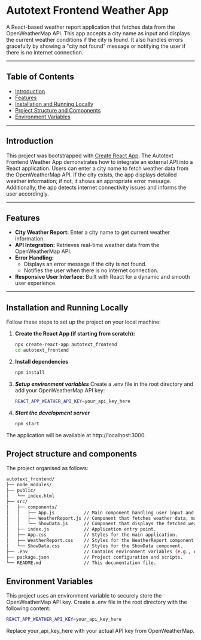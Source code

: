 # Autotext Frontend Weather App

A React-based weather report application that fetches data from the OpenWeatherMap API. This app accepts a city name as input and displays the current weather conditions if the city is found. It also handles errors gracefully by showing a "city not found" message or notifying the user if there is no internet connection.

---

## Table of Contents

- [Introduction](#introduction)
- [Features](#features)
- [Installation and Running Locally](#installation-and-running-locally)
- [Project Structure and Components](#project-structure-and-components)
- [Environment Variables](#environment-variables)

---

## Introduction

This project was bootstrapped with [Create React App](https://github.com/facebook/create-react-app). The Autotext Frontend Weather App demonstrates how to integrate an external API into a React application. Users can enter a city name to fetch weather data from the OpenWeatherMap API. If the city exists, the app displays detailed weather information; if not, it shows an appropriate error message. Additionally, the app detects internet connectivity issues and informs the user accordingly.

---

## Features

- **City Weather Report:** Enter a city name to get current weather information.
- **API Integration:** Retrieves real-time weather data from the OpenWeatherMap API.
- **Error Handling:**  
  - Displays an error message if the city is not found.
  - Notifies the user when there is no internet connection.
- **Responsive User Interface:** Built with React for a dynamic and smooth user experience.

---

## Installation and Running Locally

Follow these steps to set up the project on your local machine:

1. **Create the React App (if starting from scratch):**
   ```bash
   npx create-react-app autotext_frontend
   cd autotext_frontend
2. **Install dependencies**
   ```bash
   npm install
3. ***Setup environment variables***
   Create a .env file in the root directory and add your OpenWeatherMap API key:
   ```bash
   REACT_APP_WEATHER_API_KEY=your_api_key_here
4. ***Start the development server***
   ```bash
   npm start
  The application will be available at http://localhost:3000.

## Project structure and components
  The project organised as follows:
  ```bash
  autotext_frontend/
  ├── node_modules/
  ├── public/
  │   └── index.html
  ├── src/
  │   ├── components/
  │   │   ├── App.js           // Main component handling user input and rendering WeatherReport component.
  │   │   ├── WeatherReport.js // Component that fetches weather data, manages loading and error states.
  │   │   └── ShowData.js      // Component that displays the fetched weather details.
  │   ├── index.js             // Application entry point.
  │   ├── App.css              // Styles for the main application.
  │   ├── WeatherReport.css    // Styles for the WeatherReport component.
  │   └── ShowData.css         // Styles for the ShowData component.
  ├── .env                     // Contains environment variables (e.g., API key).
  ├── package.json             // Project configuration and scripts.
  └── README.md                // This documentation file.
```
## Environment Variables
  This project uses an environment variable to securely store the OpenWeatherMap API key. Create a .env file in the root directory with the following content:
  ```bash
  REACT_APP_WEATHER_API_KEY=your_api_key_here
```
Replace your_api_key_here with your actual API key from OpenWeatherMap.

